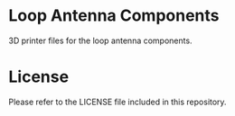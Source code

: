 #  Loop Antenna Components

3D printer files for the loop antenna components.

# License

Please refer to the LICENSE file included in this repository.